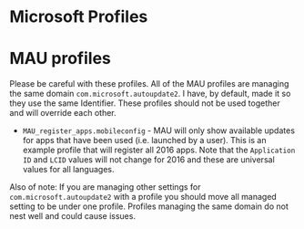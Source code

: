 Microsoft Profiles
===

# MAU profiles

Please be careful with these profiles. All of the MAU profiles are managing the same domain `com.microsoft.autoupdate2`. I have, by default, made it so they use the same Identifier. These profiles should not be used together and will override each other.

* `MAU_register_apps.mobileconfig` - MAU will only show available updates for apps that have been used (i.e. launched by a user). This is an example profile that will register all 2016 apps. Note that the `Application ID` and `LCID` values will not change for 2016 and these are universal values for all languages. 

Also of note: If you are managing other settings for `com.microsoft.autoupdate2` with a profile you should move all managed setting to be under one profile. Profiles managing the same domain do not nest well and could cause issues. 
